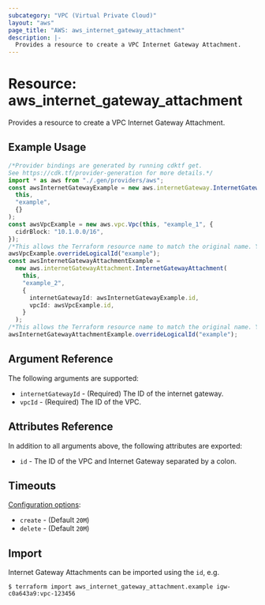 ```yaml
---
subcategory: "VPC (Virtual Private Cloud)"
layout: "aws"
page_title: "AWS: aws_internet_gateway_attachment"
description: |-
  Provides a resource to create a VPC Internet Gateway Attachment.
---
```


# Resource: aws\_internet\_gateway\_attachment

Provides a resource to create a VPC Internet Gateway Attachment.

## Example Usage

```typescript
/*Provider bindings are generated by running cdktf get.
See https://cdk.tf/provider-generation for more details.*/
import * as aws from "./.gen/providers/aws";
const awsInternetGatewayExample = new aws.internetGateway.InternetGateway(
  this,
  "example",
  {}
);
const awsVpcExample = new aws.vpc.Vpc(this, "example_1", {
  cidrBlock: "10.1.0.0/16",
});
/*This allows the Terraform resource name to match the original name. You can remove the call if you don't need them to match.*/
awsVpcExample.overrideLogicalId("example");
const awsInternetGatewayAttachmentExample =
  new aws.internetGatewayAttachment.InternetGatewayAttachment(
    this,
    "example_2",
    {
      internetGatewayId: awsInternetGatewayExample.id,
      vpcId: awsVpcExample.id,
    }
  );
/*This allows the Terraform resource name to match the original name. You can remove the call if you don't need them to match.*/
awsInternetGatewayAttachmentExample.overrideLogicalId("example");

```

## Argument Reference

The following arguments are supported:

* `internetGatewayId` - (Required) The ID of the internet gateway.
* `vpcId` - (Required) The ID of the VPC.

## Attributes Reference

In addition to all arguments above, the following attributes are exported:

* `id` - The ID of the VPC and Internet Gateway separated by a colon.

## Timeouts

[Configuration options](https://developer.hashicorp.com/terraform/language/resources/syntax#operation-timeouts):

* `create` - (Default `20M`)
* `delete` - (Default `20M`)

## Import

Internet Gateway Attachments can be imported using the `id`, e.g.

```console
$ terraform import aws_internet_gateway_attachment.example igw-c0a643a9:vpc-123456
```
